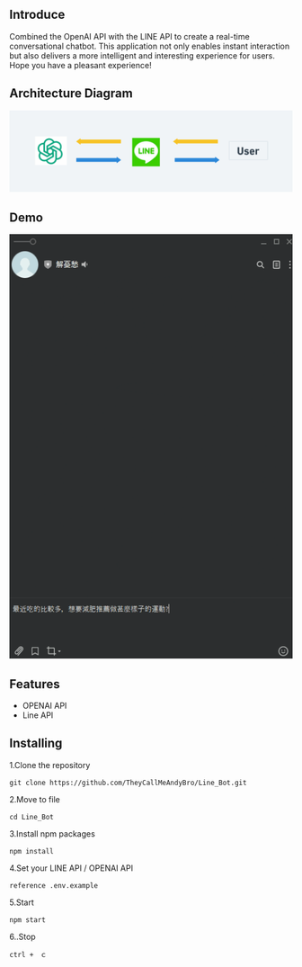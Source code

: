 ## Introduce

Combined the OpenAI API with the LINE API to create a real-time conversational chatbot. This application not only enables instant interaction but also delivers a more intelligent and interesting experience for users. Hope you have a pleasant experience!


## Architecture Diagram

![Diagram](./READMEIMG/Line-bot流程圖.png)


## Demo

![Demo](./READMEIMG/line-bot-demo.gif)



## Features

- OPENAI API
- Line API

 
## Installing

1.Clone the repository
```
git clone https://github.com/TheyCallMeAndyBro/Line_Bot.git
```

2.Move to file
```
cd Line_Bot
```

3.Install npm packages
```
npm install
```

4.Set your LINE API / OPENAI API
```
reference .env.example
```

5.Start
```
npm start
```

6..Stop
```
ctrl +　ｃ
```
